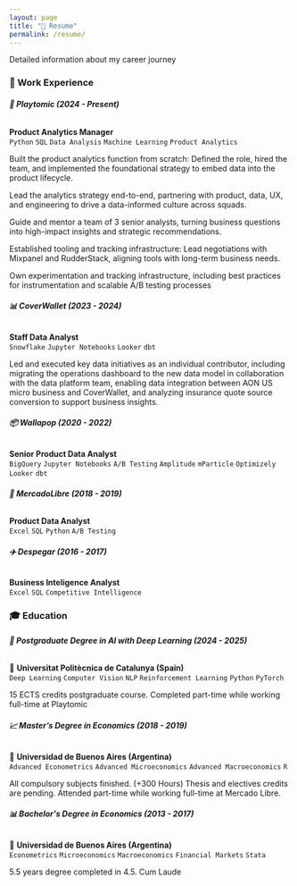 ```yaml
---
layout: page
title: "📝 Resume"
permalink: /resume/
---
```


Detailed information about my career journey


### **💼 Work Experience**  

###### **🚀 Playtomic (2024 - Present)**
**Product Analytics Manager** \
`Python` `SQL` `Data Analysis` `Machine Learning` `Product Analytics`

Built the product analytics function from scratch: Defined the role, hired the team, and implemented the foundational strategy to embed data into the product lifecycle.

Lead the analytics strategy end-to-end, partnering with product, data, UX, and engineering to drive a data-informed culture across squads.

Guide and mentor a team of 3 senior analysts, turning business questions into high-impact insights and strategic recommendations.

Established tooling and tracking infrastructure: Lead negotiations with Mixpanel and RudderStack, aligning tools with long-term business needs.

Own experimentation and tracking infrastructure, including best practices for instrumentation and scalable A/B testing processes


###### **📊 CoverWallet (2023 - 2024)** 
**Staff Data Analyst**  \
`Snowflake` `Jupyter Notebooks` `Looker` `dbt`

Led and executed key data initiatives as an individual contributor, including migrating the operations dashboard to the new data model in collaboration with the data platform team, enabling data integration between AON US micro business and CoverWallet, and analyzing insurance quote source conversion to support business insights.


###### **📦 Wallapop (2020 - 2022)**
**Senior Product Data Analyst**  \
`BigQuery` `Jupyter Notebooks` `A/B Testing` `Amplitude` `mParticle` `Optimizely` `Looker` `dbt`

###### **🛒 MercadoLibre (2018 - 2019)**
**Product Data Analyst** \
`Excel` `SQL` `Python` `A/B Testing`

###### **✈️ Despegar (2016 - 2017)**
**Business Inteligence Analyst** \
`Excel` `SQL` `Competitive Intelligence`


### **🎓 Education**  

###### **🤖 Postgraduate Degree in AI with Deep Learning (2024 - 2025)**
📍 **Universitat Politècnica de Catalunya (Spain)** \
`Deep Learning` `Computer Vision` `NLP` `Reinforcement Learning` `Python` `PyTorch` 

15 ECTS credits postgraduate course. Completed part-time while working full-time at Playtomic


###### **📈 Master’s Degree in Economics (2018 - 2019)**
📍 **Universidad de Buenos Aires (Argentina)** \
`Advanced Econometrics` `Advanced Microeconomics` `Advanced Macroeconomics` `R`

All compulsory subjects finished. (+300 Hours) Thesis and electives credits are pending.
Attended part-time while working full-time at Mercado Libre.


###### **📊 Bachelor's Degree in Economics (2013 - 2017)**
📍 **Universidad de Buenos Aires (Argentina)** \
`Econometrics` `Microeconomics` `Macroeconomics` `Financial Markets` `Stata`

5.5 years degree completed in 4.5. Cum Laude